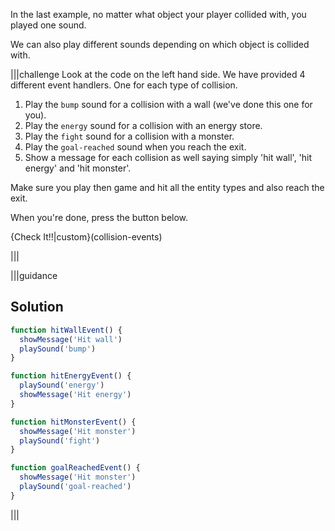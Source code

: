 In the last example, no matter what object your player collided with, you played one sound.

We can also play different sounds depending on which object is collided with.

|||challenge
Look at the code on the left hand side. We have provided 4 different event handlers. One for each type of collision.

1. Play the `bump` sound for a collision with a wall (we've done this one for you).
1. Play the `energy` sound for a collision with an energy store.
1. Play the `fight` sound for a collision with a monster.
1. Play the `goal-reached` sound when you reach the exit.
1. Show a message for each collision as well saying simply 'hit wall', 'hit energy' and 'hit monster'.

Make sure you play then game and hit all the entity types and also reach the exit.

When you're done, press the button below.

{Check It!!|custom}(collision-events)

|||

|||guidance

## Solution
```javascript
function hitWallEvent() {
  showMessage('Hit wall')
  playSound('bump')
}

function hitEnergyEvent() {
  playSound('energy')
  showMessage('Hit energy')
}

function hitMonsterEvent() {
  showMessage('Hit monster')
  playSound('fight')
}

function goalReachedEvent() {
  showMessage('Hit monster')
  playSound('goal-reached')
}
```

|||